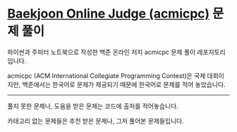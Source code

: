# [Baekjoon Online Judge (acmicpc)](https://www.acmicpc.net) 문제 풀이
파이썬과 주피터 노트북으로 작성한 백준 온라인 저지 acmicpc 문제 풀이 레포지토리입니다.

acmicpc (ACM International Collegiate Programming Contest)은 국제 대회이지만, 백준에서는 한국어로 문제가 제공되기 때문에 한국어로 문제를 적어 놓았습니다.

---
풀지 못한 문제나, 도움을 받은 문제는 코드에 출처를 적어놓습니다.

카테고리 없는 문제들은 추천 받은 문제나, 그저 풀어본 문제들입니다.


